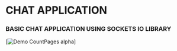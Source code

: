 # CHAT APPLICATION

### BASIC CHAT APPLICATION USING SOCKETS IO LIBRARY

[![Demo CountPages alpha](https://share.gifyoutube.com/KzB6Gb.gif)]

